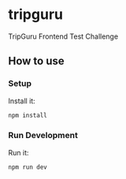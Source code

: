 # tripguru
TripGuru Frontend Test Challenge

## How to use

### Setup

Install it:

```bash
npm install
```

### Run Development

Run it:

```bash
npm run dev
```